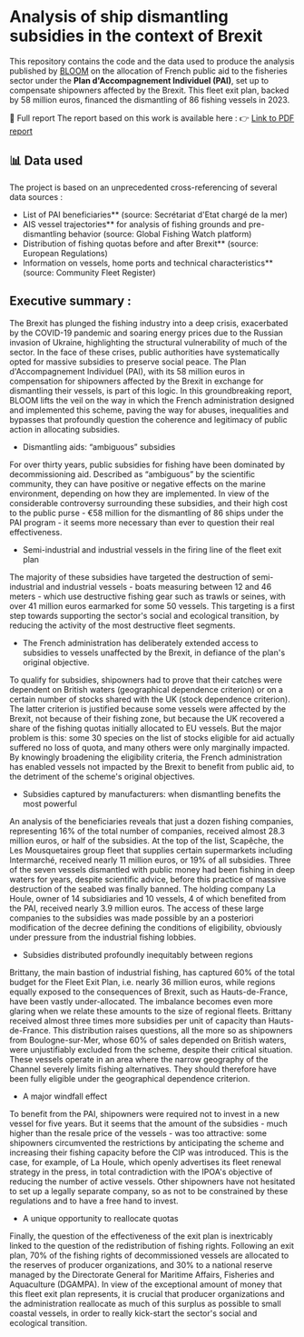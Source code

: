 # Analysis of ship dismantling subsidies in the context of Brexit

This repository contains the code and the data used to produce the analysis published by [BLOOM](https://www.bloomassociation.org) on the allocation of French public aid to the fisheries sector under the **Plan d'Accompagnement Individuel (PAI)**, set up to compensate shipowners affected by the Brexit. This fleet exit plan, backed by 58 million euros, financed the dismantling of 86 fishing vessels in 2023.

📎 Full report
The report based on this work is available here :
👉 [Link to PDF report](https://bloomassociation.org/wp-content/uploads/2025/04/Rapport-Breizhit.pdf)

## 📊 Data used

The project is based on an unprecedented cross-referencing of several data sources :

- List of PAI beneficiaries** (source: Secrétariat d'Etat chargé de la mer)
- AIS vessel trajectories** for analysis of fishing grounds and pre-dismantling behavior (source: Global Fishing Watch platform)
- Distribution of fishing quotas before and after Brexit** (source: European Regulations)
- Information on vessels, home ports and technical characteristics** (source: Community Fleet Register)

## Executive summary :

The Brexit has plunged the fishing industry into a deep crisis, exacerbated by the COVID-19 pandemic and soaring energy prices due to the Russian invasion of Ukraine, highlighting the structural vulnerability of much of the sector. In the face of these crises, public authorities have systematically opted for massive subsidies to preserve social peace. The Plan d'Accompagnement Individuel (PAI), with its 58 million euros in compensation for shipowners affected by the Brexit in exchange for dismantling their vessels, is part of this logic. In this groundbreaking report, BLOOM lifts the veil on the way in which the French administration designed and implemented this scheme, paving the way for abuses, inequalities and bypasses that profoundly question the coherence and legitimacy of public action in allocating subsidies.

- Dismantling aids: “ambiguous” subsidies 

For over thirty years, public subsidies for fishing have been dominated by decommissioning aid. Described as “ambiguous” by the scientific community, they can have positive or negative effects on the marine environment, depending on how they are implemented. In view of the considerable controversy surrounding these subsidies, and their high cost to the public purse - €58 million for the dismantling of 86 ships under the PAI program - it seems more necessary than ever to question their real effectiveness.

- Semi-industrial and industrial vessels in the firing line of the fleet exit plan

The majority of these subsidies have targeted the destruction of semi-industrial and industrial vessels - boats measuring between 12 and 46 meters - which use destructive fishing gear such as trawls or seines, with over 41 million euros earmarked for some 50 vessels. This targeting is a first step towards supporting the sector's social and ecological transition, by reducing the activity of the most destructive fleet segments.

- The French administration has deliberately extended access to subsidies to vessels unaffected by the Brexit, in defiance of the plan's original objective.

To qualify for subsidies, shipowners had to prove that their catches were dependent on British waters (geographical dependence criterion) or on a certain number of stocks shared with the UK (stock dependence criterion). The latter criterion is justified because some vessels were affected by the Brexit, not because of their fishing zone, but because the UK recovered a share of the fishing quotas initially allocated to EU vessels. But the major problem is this: some 30 species on the list of stocks eligible for aid actually suffered no loss of quota, and many others were only marginally impacted. By knowingly broadening the eligibility criteria, the French administration has enabled vessels not impacted by the Brexit to benefit from public aid, to the detriment of the scheme's original objectives. 

- Subsidies captured by manufacturers: when dismantling benefits the most powerful

An analysis of the beneficiaries reveals that just a dozen fishing companies, representing 16% of the total number of companies, received almost 28.3 million euros, or half of the subsidies. At the top of the list, Scapêche, the Les Mousquetaires group fleet that supplies certain supermarkets including Intermarché, received nearly 11 million euros, or 19% of all subsidies. Three of the seven vessels dismantled with public money had been fishing in deep waters for years, despite scientific advice, before this practice of massive destruction of the seabed was finally banned. The holding company La Houle, owner of 14 subsidiaries and 10 vessels, 4 of which benefited from the PAI, received nearly 3.9 million euros. The access of these large companies to the subsidies was made possible by an a posteriori modification of the decree defining the conditions of eligibility, obviously under pressure from the industrial fishing lobbies.  

- Subsidies distributed profoundly inequitably between regions

Brittany, the main bastion of industrial fishing, has captured 60% of the total budget for the Fleet Exit Plan, i.e. nearly 36 million euros, while regions equally exposed to the consequences of Brexit, such as Hauts-de-France, have been vastly under-allocated. The imbalance becomes even more glaring when we relate these amounts to the size of regional fleets. Brittany received almost three times more subsidies per unit of capacity than Hauts-de-France. This distribution raises questions, all the more so as shipowners from Boulogne-sur-Mer, whose 60% of sales depended on British waters, were unjustifiably excluded from the scheme, despite their critical situation. These vessels operate in an area where the narrow geography of the Channel severely limits fishing alternatives. They should therefore have been fully eligible under the geographical dependence criterion.

- A major windfall effect 

To benefit from the PAI, shipowners were required not to invest in a new vessel for five years. But it seems that the amount of the subsidies - much higher than the resale price of the vessels - was too attractive: some shipowners circumvented the restrictions by anticipating the scheme and increasing their fishing capacity before the CIP was introduced. This is the case, for example, of La Houle, which openly advertises its fleet renewal strategy in the press, in total contradiction with the IPOA's objective of reducing the number of active vessels. Other shipowners have not hesitated to set up a legally separate company, so as not to be constrained by these regulations and to have a free hand to invest. 

- A unique opportunity to reallocate quotas

Finally, the question of the effectiveness of the exit plan is inextricably linked to the question of the redistribution of fishing rights. Following an exit plan, 70% of the fishing rights of decommissioned vessels are allocated to the reserves of producer organizations, and 30% to a national reserve managed by the Directorate General for Maritime Affairs, Fisheries and Aquaculture (DGAMPA). In view of the exceptional amount of money that this fleet exit plan represents, it is crucial that producer organizations and the administration reallocate as much of this surplus as possible to small coastal vessels, in order to really kick-start the sector's social and ecological transition. 
